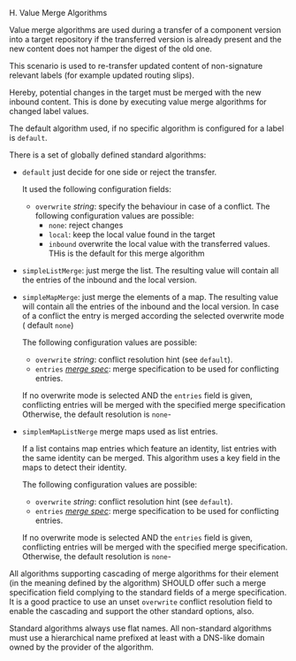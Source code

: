 H. Value Merge Algorithms

Value merge algorithms are used during a transfer of a component version into a target repository if the transferred version is already present and the new content does not hamper the digest of the old one.

This scenario is used to re-transfer updated content of non-signature relevant labels (for example updated routing slips).

Hereby, potential changes in the target must be merged with the new inbound content. This is done by executing value merge algorithms for changed label values.

The default algorithm used, if no specific algorithm is configured for a label is `default`.

There is a set of globally defined standard algorithms:

- `default`  just decide for one side or reject the transfer.

  It used the following configuration fields:
  - `overwrite` *string*: specify the behaviour in case of a conflict. The following configuration values are possible:
    - `none`: reject changes
    - `local`: keep the local value found in the target 
    - `inbound` overwrite the local value with the transferred values. THis is the default for this merge algorithm
  
- `simpleListMerge`: just merge the list.
   The resulting value will contain all the entries of
   the inbound and the local version.

- `simpleMapMerge`: just merge the elements of a map.
  The resulting value will contain all the entries of
  the inbound and the local version. In case of a 
  conflict the entry is merged according the selected overwrite mode ( default `none`)

  The following configuration values are possible:
  - `overwrite` *string*: conflict resolution hint (see `default`).
  - `entries` [*merge spec*](../../specification/formats/formats.md#label-specifications): merge specification to be used for conflicting entries.
   
  If no overwrite mode is selected AND the `entries` field is given, conflicting entries will be merged with the specified merge specification  Otherwise, the default resolution is `none`-

- `simplemMapListNerge` merge maps used as list entries.

  If a list contains map entries which feature an identity, list entries with the same identity can be merged.
  This algorithm uses a key field in the maps to detect their identity.

  The following configuration values are possible:
  - `overwrite` *string*: conflict resolution hint (see `default`).
  - `entries` [*merge spec*](../../specification/formats/formats.md#label-specifications): merge specification to be used for conflicting entries.

  If no overwrite mode is selected AND the `entries` field is given, conflicting entries will be merged with the specified merge specification. Otherwise, the default resolution is `none`-

All algorithms supporting cascading of merge algorithms for their element (in the meaning defined by the algorithm) SHOULD offer such a merge specification field complying to the standard fields of a merge specification. It is a good practice to use an unset `overwrite` conflict resolution field to enable the cascading and support the other standard options, also.

Standard algorithms always use flat names. All non-standard algorithms must use a hierarchical name prefixed at least with a DNS-like domain owned by the provider of the algorithm.